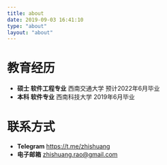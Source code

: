 ```yaml
---
title: about
date: 2019-09-03 16:41:10
type: "about"
layout: "about"
---
```



# 教育经历
* <b>硕士 软件工程专业</b>
西南交通大学
预计2022年6月毕业
* <b>本科 软件专业</b>
西南科技大学
2019年6月毕业


# 联系方式
* <b>Telegram</b>
https://t.me/zhishuang
* <b>电子邮箱</b>
zhishuang.rao@gmail.com